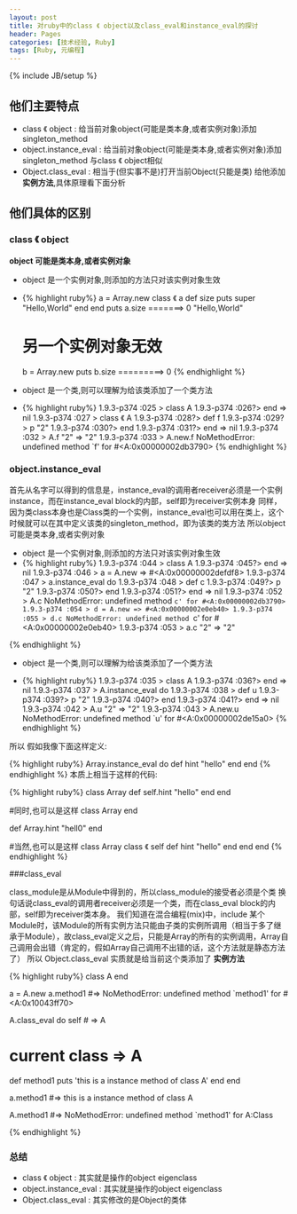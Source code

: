 ```yaml
---
layout: post
title: 对ruby中的class 《 object以及class_eval和instance_eval的探讨
header: Pages
categories: [技术经验, Ruby]
tags: [Ruby, 元编程]
---
```

{% include JB/setup %}

## 他们主要特点

* class 《 object : 给当前对象object(可能是类本身,或者实例对象)添加 singleton_method
* object.instance_eval : 给当前对象object(可能是类本身,或者实例对象)添加 singleton_method 与class 《 object相似
* Object.class_eval : 相当于(但实事不是)打开当前Object(只能是类) 给他添加 __实例方法__,具体原理看下面分析

## 他们具体的区别

### class 《 object

__object 可能是类本身,或者实例对象__

* object 是一个实例对象,则添加的方法只对该实例对象生效
* {% highlight ruby%}
  a = Array.new
  class 《 a
     def size
        puts super
        "Hello,World"
     end
  end
  puts a.size =======>
  0
  "Hello,World"
  # 另一个实例对象无效
  b = Array.new
  puts b.size =========>
  0
  {% endhighlight %}

* object 是一个类,则可以理解为给该类添加了一个类方法
* {% highlight ruby%}
  1.9.3-p374 :025 > class A
  1.9.3-p374 :026?>   end
   => nil
  1.9.3-p374 :027 > class 《 A
  1.9.3-p374 :028?>   def f
  1.9.3-p374 :029?>     p "2"
  1.9.3-p374 :030?>     end
  1.9.3-p374 :031?>   end
   => nil
  1.9.3-p374 :032 > A.f
  "2"
   => "2"
  1.9.3-p374 :033 > A.new.f
  NoMethodError: undefined method `f' for #<A:0x00000002db3790>
  {% endhighlight %}

### object.instance_eval

首先从名字可以得到的信息是，instance_eval的调用者receiver必须是一个实例instance，而在instance_eval block的内部，self即为receiver实例本身
同样，因为类class本身也是Class类的一个实例，instance_eval也可以用在类上，这个时候就可以在其中定义该类的singleton_method，即为该类的类方法
所以object 可能是类本身,或者实例对象

* object 是一个实例对象,则添加的方法只对该实例对象生效
*  {% highlight ruby%}
  1.9.3-p374 :044 > class A
  1.9.3-p374 :045?>   end
   => nil
  1.9.3-p374 :046 >  a = A.new
   => #<A:0x00000002defdf8>
  1.9.3-p374 :047 > a.instance_eval do
  1.9.3-p374 :048 >     def c
  1.9.3-p374 :049?>     p "2"
  1.9.3-p374 :050?>     end
  1.9.3-p374 :051?>   end
   => nil
  1.9.3-p374 :052 > A.c
  NoMethodError: undefined method `c' for #<A:0x00000002db3790>
  1.9.3-p374 :054 > d = A.new
   => #<A:0x00000002e0eb40>
 1.9.3-p374 :055 > d.c
  NoMethodError: undefined method `c' for #<A:0x00000002e0eb40>
  1.9.3-p374 :053 > a.c
  "2"
   => "2"

  {% endhighlight %}
* object 是一个类,则可以理解为给该类添加了一个类方法

*  {% highlight ruby%}
  1.9.3-p374 :035 > class A
  1.9.3-p374 :036?>   end
   => nil
  1.9.3-p374 :037 > A.instance_eval do
  1.9.3-p374 :038 >     def u
  1.9.3-p374 :039?>      p "2"
  1.9.3-p374 :040?>     end
  1.9.3-p374 :041?>   end
   => nil
  1.9.3-p374 :042 > A.u
  "2"
   => "2"
  1.9.3-p374 :043 > A.new.u
  NoMethodError: undefined method `u' for #<A:0x00000002de15a0>
{% endhighlight %}

所以
假如我像下面这样定义:

{% highlight ruby%}
  Array.instance_eval do
    def hint
     "hello"
    end
  end
{% endhighlight %}
本质上相当于这样的代码:

{% highlight ruby%}
  class Array
    def self.hint
      "hello"
    end
  end

  #同时,也可以是这样
  class Array
  end

  def Array.hint
     "hell0"
  end

  #当然,也可以是这样
  class Array
    class 《 self
      def hint
        "hello"
      end
    end
  end
{% endhighlight %}

###class_eval

class_module是从Module中得到的，所以class_module的接受者必须是个类 换句话说class_eval的调用者receiver必须是一个类，而在class_eval block的内部，self即为receiver类本身。
我们知道在混合编程(mix)中，include 某个Module时，该Module的所有实例方法只能由子类的实例所调用（相当于多了继承于Module），故class_eval定义之后，只能是Array的所有的实例调用，Array自己调用会出错（肯定的，假如Array自己调用不出错的话，这个方法就是静态方法了）
所以 Object.class_eval 实质就是给当前这个类添加了  __实例方法__

{% highlight ruby%}
class A
end

a = A.new
a.method1
#=> NoMethodError: undefined method `method1' for #<A:0x10043ff70>

A.class_eval do
  self  # => A
  # current class => A
  def method1
    puts 'this is a instance method of class A'
  end
end

a.method1
#=> this is a instance method of class A

A.method1
#=> NoMethodError: undefined method `method1' for A:Class

{% endhighlight %}
### 总结

* class 《 object : 其实就是操作的object eigenclass
* object.instance_eval : 其实就是操作的object eigenclass
* Object.class_eval : 其实修改的是Object的类体
